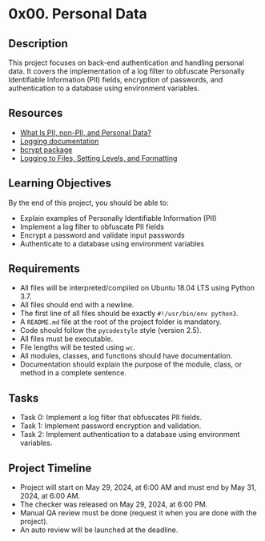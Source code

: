 # 0x00. Personal Data

## Description

This project focuses on back-end authentication and handling personal data. It covers the implementation of a log filter to obfuscate Personally Identifiable Information (PII) fields, encryption of passwords, and authentication to a database using environment variables.

## Resources

- [What Is PII, non-PII, and Personal Data?](https://www.privacytrust.com/glossary/personal-data.html)
- [Logging documentation](https://docs.python.org/3/library/logging.html)
- [bcrypt package](https://pypi.org/project/bcrypt/)
- [Logging to Files, Setting Levels, and Formatting](https://realpython.com/python-logging/)

## Learning Objectives

By the end of this project, you should be able to:

- Explain examples of Personally Identifiable Information (PII)
- Implement a log filter to obfuscate PII fields
- Encrypt a password and validate input passwords
- Authenticate to a database using environment variables

## Requirements

- All files will be interpreted/compiled on Ubuntu 18.04 LTS using Python 3.7.
- All files should end with a newline.
- The first line of all files should be exactly `#!/usr/bin/env python3`.
- A `README.md` file at the root of the project folder is mandatory.
- Code should follow the `pycodestyle` style (version 2.5).
- All files must be executable.
- File lengths will be tested using `wc`.
- All modules, classes, and functions should have documentation.
- Documentation should explain the purpose of the module, class, or method in a complete sentence.

## Tasks

- Task 0: Implement a log filter that obfuscates PII fields.
- Task 1: Implement password encryption and validation.
- Task 2: Implement authentication to a database using environment variables.

## Project Timeline

- Project will start on May 29, 2024, at 6:00 AM and must end by May 31, 2024, at 6:00 AM.
- The checker was released on May 29, 2024, at 6:00 PM.
- Manual QA review must be done (request it when you are done with the project).
- An auto review will be launched at the deadline.
